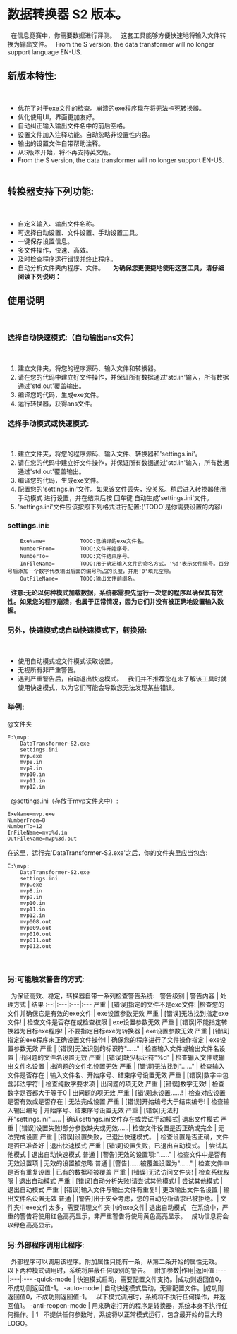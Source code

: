 # 数据转换器 S2 版本。
 
在信息竞赛中，你需要数据进行评测。
 
这套工具能够方便快速地将输入文件转换为输出文件。
 
From the S version, the data transformer will no longer support language EN-US.
 
## 新版本特性:
 
- 优花了对于exe文件的检查。崩溃的exe程序现在将无法卡死转换器。
 
- 优化使用UI，界面更加友好。
 
- 自动纠正输入输出文件名中的前后空格。
 
- 设置文件加入注释功能。自动忽略非设置性内容。
 
- 输出的设置文件自带帮助注释。
 
- 从S版本开始，将不再支持英文版。
 
- From the S version, the data transformer will no longer support EN-US.
 
 
## 转换器支持下列功能:
 
- 自定义输入、输出文件名称。
 
- 可选择自动设置、文件设置、手动设置工具。
 
- 一键保存设置信息。
 
- 多文件操作，快速、高效。
 
- 及时检查程序运行错误并终止程序。
 
- 自动分析文件夹内程序、文件。
 
 
**为确保您更便捷地使用这套工具，请仔细阅读下列说明：**
 
## 使用说明
 
### 选择自动快速模式:（自动输出ans文件）
 
1. 建立文件夹，将您的程序源码、输入文件和转换器。
 
2. 请在您的代码中建立好文件操作，并保证所有数据通过'std.in'输入，所有数据通过'std.out'覆盖输出。
 
3. 编译您的代码，生成exe文件。
 
4. 运行转换器，获得ans文件。
 
### 选择手动模式或快速模式:
 
1. 建立文件夹，将您的程序源码、输入文件、转换器和'settings.ini'。
 
2. 请在您的代码中建立好文件操作，并保证所有数据通过'std.in'输入，所有数据通过'std.out'覆盖输出。
 
3. 编译您的代码，生成exe文件。
 
4. 配置您的'settings.ini'文件。如果该文件丢失，没关系。稍后进入转换器使用 手动模式 进行设置，并在结束后按 回车键 自动生成'settings.ini'文件。
 
5. 'settings.ini'文件应该按照下列格式进行配置:('TODO'是你需要设置的内容)
 
### settings.ini:
```
	ExeName=           TODO:已编译的exe文件名。
	NumberFrom=        TODO:文件开始序号。
	NumberTo=          TODO:文件结束序号。
	InFileName=        TODO:用于确定输入文件的命名方式。'%d'表示文件编号。百分号后添加一个数字代表输出后面的编号所占的长度，并用'0'填充空隙。
	OutFileName=       TODO:输出文件前缀名。
```
 
**注意:无论以何种模式加载数据，系统都需要先运行一次您的程序以确保其有效性。如果您的程序崩溃，也属于正常情况，因为它们并没有被正确地设置输入数据。**
 
### 另外，快速模式或自动快速模式下，转换器:
 
- 使用自动模式或文件模式读取设置。
 
- 无视所有非严重警告。
 
- 遇到严重警告后，自动退出快速模式。
 
我们并不推荐您在未了解该工具时就使用快速模式，以为它们可能会导致您无法发现某些错误。
 
### 举例:
@文件夹
```
E:\mvp:
	DataTransformer-S2.exe
	settings.ini
	mvp.exe
	mvp8.in
	mvp9.in
	mvp10.in
	mvp11.in
	mvp12.in
```
 
@settings.ini（存放于mvp文件夹中）:
 
```
ExeName=mvp.exe
NumberFrom=8
NumberTo=12
InFileName=mvp%d.in
OutFileName=mvp%3d.out
```
	
在这里，运行完'DataTransformer-S2.exe'之后，你的文件夹里应当包含:
 
```
E:\mvp:
	DataTransformer-S2.exe
	settings.ini
	mvp.exe
	mvp8.in
	mvp9.in
	mvp10.in
	mvp11.in
	mvp12.in
	mvp008.out
	mvp009.out
	mvp010.out
	mvp011.out
	mvp012.out
```
 
### 另:可能触发警告的方式:
 
为保证高效、稳定，转换器自带一系列检查警告系统:
 
警告级别	|   	  警告内容	|			    	处理方式		|			结果
:--:|:---|:---|:---
  严重	|	[错误]指定的文件不是exe文件!		|检查您的文件并确保它是有效的exe文件	|	exe设置参数无效
  严重	|	[错误]无法找到指定exe文件!		|	检查文件是否存在或检查权限	|		exe设置参数无效
  严重	|	[错误]不能指定转换器为目标exe程序!	|	不要指定目标exe为转换器	|			exe设置参数无效
  严重	|	[错误]指定的exe程序未正确设置文件操作!	|	确保您的程序进行了文件操作指定	|		exe设置参数无效
  严重	|	[错误]无法识别的标识符"......"	|		检查输入文件或输出文件名设置	|		出问题的文件名设置无效
  严重	|	[错误]缺少标识符"%d"		|		检查输入文件或输出文件名设置	|		出问题的文件名设置无效
  严重	|	[错误]无法找到"......"		|		检查输入文件是否存在		|		输入文件名、开始序号、结束序号设置无效
  严重	|	[错误]数字中包含非法字符!		|	检查纯数字要求项			|	出问题的项无效
  严重	|	[错误]数字无效!			|		检查数字是否都大于等于0	|			出问题的项无效
  严重	|	[错误]未设置......!		|		检查对应设置是否有效或是否存在	|		无法完成设置
  严重	|	[错误]开始编号大于结束编号!		|	检查输入输出编号			|	开始序号、结束序号设置无效
  严重	|	[错误]无法打开"settings.ini"......	|	确认settings.ini文件存在或尝试手动模式|		退出文件模式
  严重	|	[错误]设置失败!部分参数缺失或无效......|		检查文件设置是否正确或完全	|		无法完成设置
  严重	|	[错误]设置失败，已退出快速模式。	|	检查设置是否正确，文件是否已准备好	|	退出快速模式
  严重	|	[错误]设置失败，已退出自动模式。	|	尝试其他模式			|		退出自动快速模式
  普通	|	[警告]无效的设置项:"......"		|	检查文件中是否有无效设置项		|	无效的设置被忽略
  普通	|	[警告]......被覆盖设置为"......"	|	检查文件中是否有重复设置		|	已有的数据项被覆盖
  严重	|	[错误]无法访问文件夹!		|		检查系统权限		|			退出自动模式
  严重	|	[错误]自动分析失败!请尝试其他模式!	|	尝试其他模式			|		退出自动模式
  严重	|	[错误]输入文件与输出文件有重复!	|		更改输出文件名设置		|		输出文件名设置无效
  普通	|	[警告]出于安全考虑，您的自动分析请求已被拒绝。|	文件夹中exe文件太多，需要清理文件夹中的exe文件|		退出自动模式
 
在系统中，严重的警告将使用红色高亮显示，非严重警告将使用黄色高亮显示。
 
成功信息将会以绿色高亮显示。
 
### 另:外部程序调用此程序:
 
外部程序可以调用该程序。附加属性只能有一条，从第二条开始的属性无效。
 
以下两种模式调用时，系统将屏蔽任何级别的警告。
 
附加参数|作用|返回值
:---|:---|:---
-quick-mode    |     快速模式启动，需要配置文件支持。|成功则返回值0，不成功则返回值-1。
-auto-mode     |    自动快速模式启动，无需配置文件。|成功则返回值0，不成功则返回值-1。
 
以下模式调用时，系统将不执行任何操作，并返回值1。
-anti-reopen-mode |  用来确定打开的程序是转换器，系统本身不执行任何操作。| 1
 
不提供任何参数时，系统将以正常模式运行，包含最开始的巨大的LOGO。
